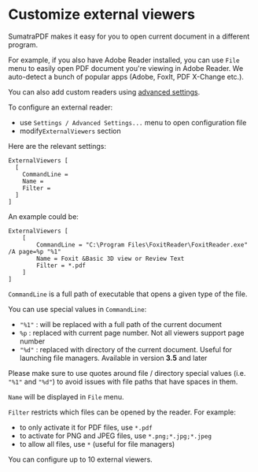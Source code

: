 # Customize external viewers

SumatraPDF makes it easy for you to open current document in a different program.

For example, if you also have Adobe Reader installed, you can use `File` menu to easily open PDF document you're viewing in Adobe Reader. We auto-detect a bunch of popular apps (Adobe, FoxIt, PDF X-Change etc.).

You can also add custom readers using [advanced settings](https://www.sumatrapdfreader.org/settings/settings.html).

To configure an external reader:

- use `Settings / Advanced Settings...` menu to open configuration file
- modify`ExternalViewers` section

Here are the relevant settings:

```
ExternalViewers [
  [
    CommandLine =
    Name =
    Filter =
  ]
]
```

An example could be:

```
ExternalViewers [
	[
		CommandLine = "C:\Program Files\FoxitReader\FoxitReader.exe" /A page=%p "%1"
		Name = Foxit &Basic 3D view or Review Text
		Filter = *.pdf
	]
]
```

`CommandLine` is a full path of executable that opens a given type of the file.

You can use special values in `CommandLine`:

- `"%1"` : will be replaced with a full path of the current document
- `%p` : replaced with current page number. Not all viewers support page number
- `"%d"` : replaced with directory of the current document. Useful for launching file managers. Available in version **3.5** and later

Please make sure to use quotes around file / directory special values (i.e. `"%1"` and `"%d"`) to avoid issues with file paths that have spaces in them.

`Name` will be displayed in `File` menu.

`Filter` restricts which files can be opened by the reader. For example:

- to only activate it for PDF files, use `*.pdf`
- to activate for PNG and JPEG files, use `*.png;*.jpg;*.jpeg`
- to allow all files, use `*` (useful for file managers)

You can configure up to 10 external viewers.